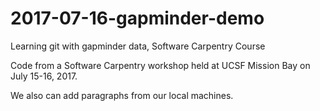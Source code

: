 # 2017-07-16-gapminder-demo
Learning git with gapminder data, Software Carpentry Course

Code from a Software Carpentry workshop held at UCSF Mission Bay on July 15-16, 2017.

We also can add paragraphs from our local machines.
